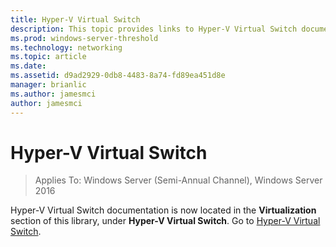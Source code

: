 ```yaml
---
title: Hyper-V Virtual Switch
description: This topic provides links to Hyper-V Virtual Switch documentation for Windows Server 2016.
ms.prod: windows-server-threshold
ms.technology: networking
ms.topic: article
ms.date: 
ms.assetid: d9ad2929-0db8-4483-8a74-fd89ea451d8e
manager: brianlic
ms.author: jamesmci
author: jamesmci
---
```

# Hyper-V Virtual Switch

>Applies To: Windows Server (Semi-Annual Channel), Windows Server 2016

Hyper-V Virtual Switch documentation is now located in the **Virtualization** section of this library, under **Hyper-V Virtual Switch**. Go to  [Hyper-V Virtual Switch](https://docs.microsoft.com/windows-server/virtualization/hyper-v-virtual-switch/hyper-v-virtual-switch).